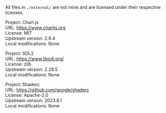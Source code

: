 All files in `./external/` are not mine and are licensed under their respective licenses.

Project: Chart.js  
URL: https://www.chartjs.org  
License: MIT  
Upstream version: 2.9.4  
Local modifications: None 

Project: SDL2  
URL: https://www.libsdl.org/  
License: zlib  
Upstream version: 2.28.5  
Local modifications: None  

Project: Shaderc  
URL: https://github.com/google/shaderc  
License: Apache-2.0  
Upstream version: 2023.8.1  
Local modifications: None  
